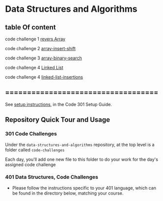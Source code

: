 # Data Structures and Algorithms

## table Of content

code challenge 1 [revers Array](https://github.com/ahmadammmoura/data-structures-and-algorithms/blob/main/code-challenges-401/array-reverse.md)

code challenge 2 [array-insert-shift](https://github.com/ahmadammmoura/data-structures-and-algorithms/blob/main/code-challenges-401/array-insert-shift.md)

code challenge 3 [array-binary-search](https://github.com/ahmadammmoura/data-structures-and-algorithms/blob/main/code-challenges-401/array-binary-search.md)

code challenge 4 [Linked List](https://github.com/ahmadammmoura/data-structures-and-algorithms/blob/main/code-challenges-401/linked-list.md)

code challenge 4 [linked-list-insertions](https://github.com/ahmadammmoura/data-structures-and-algorithms/blob/main/code-challenges-401/linked-list-insertions.md)
## ===================================

See [setup instructions](https://codefellows.github.io/setup-guide/code-301/3-code-challenges), in the Code 301 Setup Guide.

## Repository Quick Tour and Usage

### 301 Code Challenges

Under the `data-structures-and-algorithms` repository, at the top level is a folder called `code-challenges`

Each day, you'll add one new file to this folder to do your work for the day's assigned code challenge

### 401 Data Structures, Code Challenges

- Please follow the instructions specific to your 401 language, which can be found in the directory below, matching your course.
